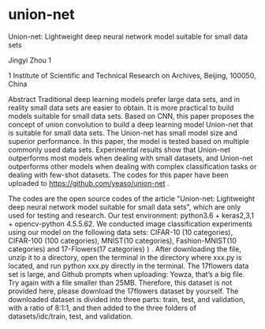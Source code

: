 # union-net
Union-net: Lightweight deep neural network model suitable for small data sets

Jingyi Zhou 1

1 Institute of Scientific and Technical Research on Archives, Beijing, 100050, China 

Abstract
Traditional deep learning models prefer large data sets, and in reality small data sets are easier to obtain. It is more practical to build models suitable for small data sets. Based on CNN, this paper proposes the concept of union convolution to build a deep learning model Union-net that is suitable for small data sets. The Union-net has small model size and superior performance. In this paper, the model is tested based on multiple commonly used data sets. Experimental results show that Union-net outperforms most models when dealing with small datasets, and Union-net outperforms other models when dealing with complex classification tasks or dealing with few-shot datasets. The codes for this paper have been uploaded to https://github.com/yeaso/union-net .


The codes are the open source codes of the article "Union-net: Lightweight deep neural network model suitable for small data sets", which are only used for testing and research.
Our test environment: python3.6 + keras2,3,1 + opencv-python 4.5.5.62.
We conducted image classification experiments using our model on the following data sets: CIFAR-10 (10 categories), CIFAR-100 (100 categories), MNIST(10 categories), Fashion-MNIST(10 categories) and 17-Flowers(17 categories) ) .
After downloading the file, unzip it to a directory, open the terminal in the directory where xxx.py is located, and run python xxx.py directly in the terminal.
The 17flowers data set is large, and Github prompts when uploading: Yowza, that’s a big file. Try again with a file smaller than 25MB.
Therefore, this dataset is not provided here, please download the 17flowers dataset by yourself. The downloaded dataset is divided into three parts: train, test, and validation, with a ratio of 8:1:1, and then added to the three folders of datasets/idc/train, test, and validation.
